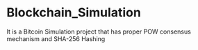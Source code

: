 # Blockchain_Simulation
It is a Bitcoin Simulation project that has proper POW consensus mechanism and SHA-256 Hashing
